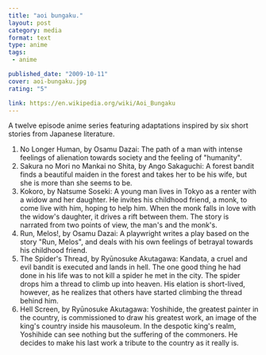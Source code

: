 ```yaml
---
title: "aoi bungaku."
layout: post
category: media
format: text
type: anime
tags: 
 - anime

published_date: "2009-10-11"
cover: aoi-bungaku.jpg
rating: "5"

link: https://en.wikipedia.org/wiki/Aoi_Bungaku
---
```


A twelve episode anime series featuring adaptations inspired by six short
stories from Japanese literature.  

1. No Longer Human, by Osamu Dazai: The path of a man with intense feelings of
   alienation towards society and the feeling of "humanity".  
2. Sakura no Mori no Mankai no Shita, by Ango Sakaguchi: A forest bandit finds
   a beautiful maiden in the forest and takes her to be his wife, but she is
more than she seems to be.  
3. Kokoro, by Natsume Soseki: A young man lives in Tokyo as a renter with a
   widow and her daughter. He invites his childhood friend, a monk, to come
live with him, hoping to help him. When the monk falls in love with the widow's
daughter, it drives a rift between them. The story is narrated from two points
of view, the man's and the monk's.  
4. Run, Melos!, by Osamu Dazai: A playwright writes a play based on the story
   "Run, Melos", and deals with his own feelings of betrayal towards his
childhood friend.  
5. The Spider's Thread, by Ryūnosuke Akutagawa: Kandata, a cruel and evil
   bandit is executed and lands in hell. The one good thing he had done in his
life was to not kill a spider he met in the city. The spider drops him a thread
to climb up into heaven. His elation is short-lived, however, as he realizes
that others have started climbing the thread behind him.  
6. Hell Screen, by Ryūnosuke Akutagawa: Yoshihide, the greatest painter in the
   country, is commissioned to draw his greatest work, an image of the king's
country inside his mausoleum. In the despotic king's realm, Yoshihide can see
nothing but the suffering of the commoners. He decides to make his last work a
tribute to the country as it really is.  
